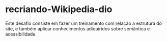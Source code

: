# recriando-Wikipedia-dio
Este desafio consiste em fazer um treinamento com relação a estrutura do site, e também aplicar conhecimentos adiquiridos sobre semântica e acessibilidade.
